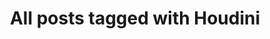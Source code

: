 ---
layout: tag
title: "All posts tagged with Houdini"
permalink: /weblog/tags/houdini/
taxonomy: Houdini
---